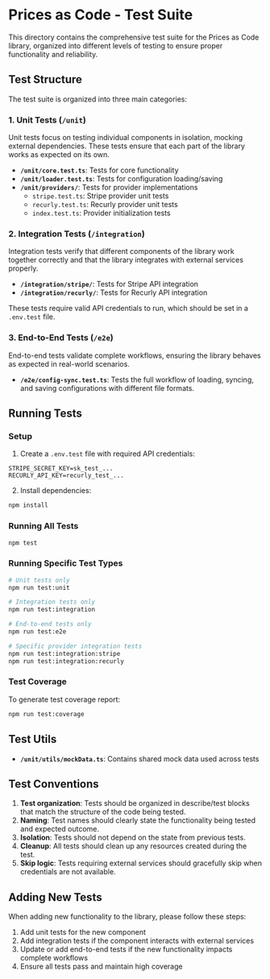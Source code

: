 # Prices as Code - Test Suite

This directory contains the comprehensive test suite for the Prices as Code library, organized into different levels of testing to ensure proper functionality and reliability.

## Test Structure

The test suite is organized into three main categories:

### 1. Unit Tests (`/unit`)

Unit tests focus on testing individual components in isolation, mocking external dependencies. These tests ensure that each part of the library works as expected on its own.

- **`/unit/core.test.ts`**: Tests for core functionality
- **`/unit/loader.test.ts`**: Tests for configuration loading/saving
- **`/unit/providers/`**: Tests for provider implementations
  - `stripe.test.ts`: Stripe provider unit tests
  - `recurly.test.ts`: Recurly provider unit tests
  - `index.test.ts`: Provider initialization tests

### 2. Integration Tests (`/integration`)

Integration tests verify that different components of the library work together correctly and that the library integrates with external services properly.

- **`/integration/stripe/`**: Tests for Stripe API integration
- **`/integration/recurly/`**: Tests for Recurly API integration

These tests require valid API credentials to run, which should be set in a `.env.test` file.

### 3. End-to-End Tests (`/e2e`)

End-to-end tests validate complete workflows, ensuring the library behaves as expected in real-world scenarios.

- **`/e2e/config-sync.test.ts`**: Tests the full workflow of loading, syncing, and saving configurations with different file formats.

## Running Tests

### Setup

1. Create a `.env.test` file with required API credentials:

```
STRIPE_SECRET_KEY=sk_test_...
RECURLY_API_KEY=recurly_test_...
```

2. Install dependencies:

```bash
npm install
```

### Running All Tests

```bash
npm test
```

### Running Specific Test Types

```bash
# Unit tests only
npm run test:unit

# Integration tests only
npm run test:integration

# End-to-end tests only
npm run test:e2e

# Specific provider integration tests
npm run test:integration:stripe
npm run test:integration:recurly
```

### Test Coverage

To generate test coverage report:

```bash
npm run test:coverage
```

## Test Utils

- **`/unit/utils/mockData.ts`**: Contains shared mock data used across tests

## Test Conventions

1. **Test organization**: Tests should be organized in describe/test blocks that match the structure of the code being tested.
2. **Naming**: Test names should clearly state the functionality being tested and expected outcome.
3. **Isolation**: Tests should not depend on the state from previous tests.
4. **Cleanup**: All tests should clean up any resources created during the test.
5. **Skip logic**: Tests requiring external services should gracefully skip when credentials are not available.

## Adding New Tests

When adding new functionality to the library, please follow these steps:

1. Add unit tests for the new component
2. Add integration tests if the component interacts with external services
3. Update or add end-to-end tests if the new functionality impacts complete workflows
4. Ensure all tests pass and maintain high coverage